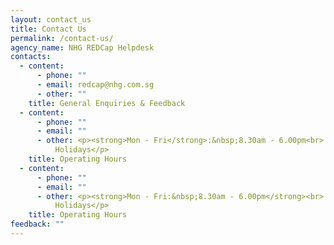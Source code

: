 ```yaml
---
layout: contact_us
title: Contact Us
permalink: /contact-us/
agency_name: NHG REDCap Helpdesk
contacts:
  - content:
      - phone: ""
      - email: redcap@nhg.com.sg
      - other: ""
    title: General Enquiries & Feedback
  - content:
      - phone: ""
      - email: ""
      - other: <p><strong>Mon - Fri</strong>:&nbsp;8.30am - 6.00pm<br> Closed on Public
          Holidays</p>
    title: Operating Hours
  - content:
      - phone: ""
      - email: ""
      - other: <p><strong>Mon - Fri:&nbsp;8.30am - 6.00pm</strong><br> Closed on Public
          Holidays</p>
    title: Operating Hours
feedback: ""
---
```

